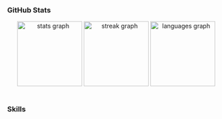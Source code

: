 
<br clear="both">

### GitHub Stats
<div align="center">
  <img src="https://github-readme-stats.vercel.app/api?username=goldenboypapoy&theme=tokyonight&hide_border=false&include_all_commits=false&count_private=false" height="150" alt="stats graph"  />
  <img src="https://streak-stats.demolab.com?user=goldenboypapoy&locale=en&mode=daily&theme=tokyonight&hide_border=false&border_radius=5" height="150" alt="streak graph"  />
  <img src="https://github-readme-stats.vercel.app/api/top-langs/?username=goldenboypapoy&theme=tokyonight&hide_border=false&include_all_commits=false&count_private=false&layout=compact" height="150" alt="languages graph"  />
</div>

<br clear="both">

### Skills
